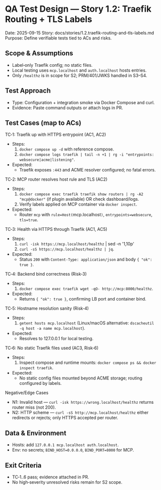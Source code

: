 # QA Test Design — Story 1.2: Traefik Routing + TLS Labels

Date: 2025-09-15
Story: docs/stories/1.2.traefik-routing-and-tls-labels.md
Purpose: Define verifiable tests tied to ACs and risks.

## Scope & Assumptions
- Label‑only Traefik config; no static files.
- Local testing uses `mcp.localhost` and `auth.localhost` hosts entries.
- Only `/healthz` is in scope for S2; PRM/401/JWKS handled in S3–S4.

## Test Approach
- Type: Configuration + integration smoke via Docker Compose and curl.
- Evidence: Paste command outputs or attach logs in PR.

## Test Cases (map to ACs)

TC‑1: Traefik up with HTTPS entrypoint (AC1, AC2)
- Steps:
  1. `docker compose up -d` with reference compose.
  2. `docker compose logs traefik | tail -n +1 | rg -i "entrypoints: websecure|acme|listening"`.
- Expected:
  - Traefik exposes `:443` and ACME resolver configured; no fatal errors.

TC‑2: MCP router resolves host rule and TLS (AC2)
- Steps:
  1. `docker compose exec traefik traefik show routers | rg -A2 "mcp@docker"` (if plugin available) OR check dashboard/logs.
  2. Verify labels applied on MCP container via `docker inspect`.
- Expected:
  - Router `mcp` with `rule=Host(`mcp.localhost`)`, `entrypoints=websecure`, `tls=true`.

TC‑3: Health via HTTPS through Traefik (AC1, AC5)
- Steps:
  1. `curl -isk https://mcp.localhost/healthz` | sed -n '1,10p'
  2. `curl -sS https://mcp.localhost/healthz | jq`.
- Expected:
  - Status `200` with `Content-Type: application/json` and body `{ "ok": true }`.

TC‑4: Backend bind correctness (Risk‑3)
- Steps:
  1. `docker compose exec traefik wget -qO- http://mcp:8000/healthz`.
- Expected:
  - Returns `{ "ok": true }`, confirming LB port and container bind.

TC‑5: Hostname resolution sanity (Risk‑4)
- Steps:
  1. `getent hosts mcp.localhost` (Linux/macOS alternative: `dscacheutil -q host -a name mcp.localhost`).
- Expected:
  - Resolves to 127.0.0.1 for local testing.

TC‑6: No static Traefik files used (AC3, Risk‑6)
- Steps:
  1. Inspect compose and runtime mounts: `docker compose ps && docker inspect traefik`.
- Expected:
  - No static config files mounted beyond ACME storage; routing configured by labels.

Negative/Edge Cases
- N1: Invalid host — `curl -isk https://wrong.localhost/healthz` returns router miss (not 200).
- N2: HTTP scheme — `curl -sS http://mcp.localhost/healthz` either redirects or rejects; only HTTPS accepted per router.

## Data & Environment
- Hosts: add `127.0.0.1 mcp.localhost auth.localhost`.
- Env: no secrets; `BIND_HOST=0.0.0.0`, `BIND_PORT=8000` for MCP.

## Exit Criteria
- TC‑1..6 pass; evidence attached in PR.
- No high‑severity unresolved risks remain for S2 scope.


